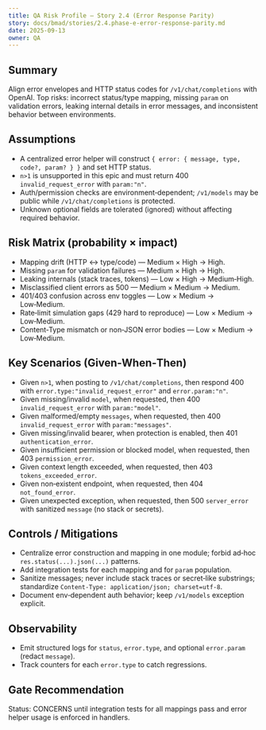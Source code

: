 ```yaml
---
title: QA Risk Profile — Story 2.4 (Error Response Parity)
story: docs/bmad/stories/2.4.phase-e-error-response-parity.md
date: 2025-09-13
owner: QA
---
```


## Summary

Align error envelopes and HTTP status codes for `/v1/chat/completions` with OpenAI. Top risks: incorrect status/type mapping, missing `param` on validation errors, leaking internal details in error messages, and inconsistent behavior between environments.

## Assumptions

- A centralized error helper will construct `{ error: { message, type, code?, param? } }` and set HTTP status.
- `n>1` is unsupported in this epic and must return 400 `invalid_request_error` with `param:"n"`.
- Auth/permission checks are environment‑dependent; `/v1/models` may be public while `/v1/chat/completions` is protected.
- Unknown optional fields are tolerated (ignored) without affecting required behavior.

## Risk Matrix (probability × impact)

- Mapping drift (HTTP ↔ type/code) — Medium × High → High.
- Missing `param` for validation failures — Medium × High → High.
- Leaking internals (stack traces, tokens) — Low × High → Medium‑High.
- Misclassified client errors as 500 — Medium × Medium → Medium.
- 401/403 confusion across env toggles — Low × Medium → Low‑Medium.
- Rate‑limit simulation gaps (429 hard to reproduce) — Low × Medium → Low‑Medium.
- Content‑Type mismatch or non‑JSON error bodies — Low × Medium → Low‑Medium.

## Key Scenarios (Given‑When‑Then)

- Given `n>1`, when posting to `/v1/chat/completions`, then respond 400 with `error.type:"invalid_request_error"` and `error.param:"n"`.
- Given missing/invalid `model`, when requested, then 400 `invalid_request_error` with `param:"model"`.
- Given malformed/empty `messages`, when requested, then 400 `invalid_request_error` with `param:"messages"`.
- Given missing/invalid bearer, when protection is enabled, then 401 `authentication_error`.
- Given insufficient permission or blocked model, when requested, then 403 `permission_error`.
- Given context length exceeded, when requested, then 403 `tokens_exceeded_error`.
- Given non‑existent endpoint, when requested, then 404 `not_found_error`.
- Given unexpected exception, when requested, then 500 `server_error` with sanitized `message` (no stack or secrets).

## Controls / Mitigations

- Centralize error construction and mapping in one module; forbid ad‑hoc `res.status(...).json(...)` patterns.
- Add integration tests for each mapping and for `param` population.
- Sanitize messages; never include stack traces or secret‑like substrings; standardize `Content-Type: application/json; charset=utf-8`.
- Document env‑dependent auth behavior; keep `/v1/models` exception explicit.

## Observability

- Emit structured logs for `status`, `error.type`, and optional `error.param` (redact `message`).
- Track counters for each `error.type` to catch regressions.

## Gate Recommendation

Status: CONCERNS until integration tests for all mappings pass and error helper usage is enforced in handlers.
